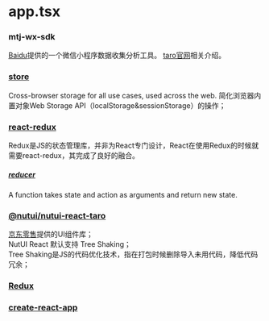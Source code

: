 # app.tsx
### mtj-wx-sdk
[Baidu](https://mtj.baidu.com/static/userguide/book/chapter0/wechat.html)提供的一个微信小程序数据收集分析工具。
[taro官网](https://docs.taro.zone/docs/report/)相关介绍。
### [store](https://github.com/marcuswestin/store.js)
Cross-browser storage for all use cases, used across the web.
简化浏览器内置对象Web Storage API（localStorage&sessionStorage）的操作；
### [react-redux](https://github.com/reduxjs/react-redux?tab=readme-ov-file)
Redux是JS的状态管理库，并非为React专门设计，React在使用Redux的时候就需要react-redux，其完成了良好的融合。
##### [reducer](https://redux.js.org/introduction/core-concepts)
A function takes state and action as arguments and return new state.  
### [@nutui/nutui-react-taro](https://github.com/jdf2e/nutui-react)
[京东零售](https://github.com/jdf2e)提供的UI组件库；  
NutUI React 默认支持 Tree Shaking；  
Tree Shaking是JS的代码优化技术，指在打包时候删除导入未用代码，降低代码冗余；   
### [Redux](https://redux.js.org/)

### [create-react-app](https://create-react-app.dev/)

